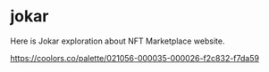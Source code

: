 # jokar
Here is Jokar exploration about NFT Marketplace website.


https://coolors.co/palette/021056-000035-000026-f2c832-f7da59
